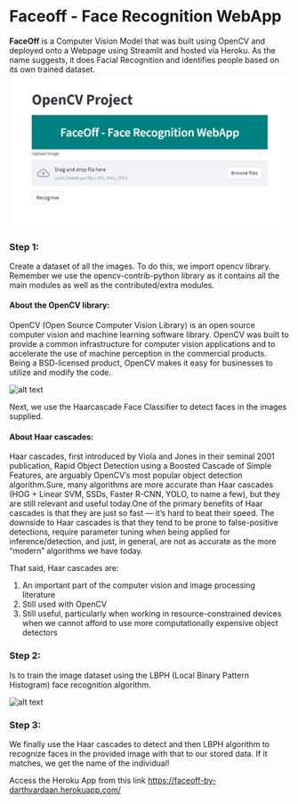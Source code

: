 # Faceoff - Face Recognition WebApp
__FaceOff__ is a Computer Vision Model that was built using OpenCV and deployed onto a Webpage using Streamlit and hosted via Heroku. As the name suggests, it does Facial Recognition and identifies people based on its own trained dataset.
![alt text](https://github.com/darthvardaan/faceoff/blob/5e25d71f074b51df961a3bb1e02b04f6ee59c772/Screenshot%20(154).png)

### Step 1:
Create a dataset of all the images. To do this, we import opencv library. Remember we use the opencv-contrib-python library as it contains all the main modules as well as the contributed/extra modules. 

#### About the OpenCV library: ####
OpenCV (Open Source Computer Vision Library) is an open source computer vision and machine learning software library. OpenCV was built to provide a common infrastructure for computer vision applications and to accelerate the use of machine perception in the commercial products. Being a BSD-licensed product, OpenCV makes it easy for businesses to utilize and modify the code.

![alt text](https://miro.medium.com/max/1050/1*uICHe7Ul2F3rBim1a7GQaA.png)

Next, we use the Haarcascade Face Classifier to detect faces in the images supplied. 

#### About Haar cascades: ####
Haar cascades, first introduced by Viola and Jones in their seminal 2001 publication, Rapid Object Detection using a Boosted Cascade of Simple Features, are arguably OpenCV’s most popular object detection algorithm.Sure, many algorithms are more accurate than Haar cascades (HOG + Linear SVM, SSDs, Faster R-CNN, YOLO, to name a few), but they are still relevant and useful today.One of the primary benefits of Haar cascades is that they are just so fast — it’s hard to beat their speed.
The downside to Haar cascades is that they tend to be prone to false-positive detections, require parameter tuning when being applied for inference/detection, and just, in general, are not as accurate as the more “modern” algorithms we have today.

That said, Haar cascades are:
1. An important part of the computer vision and image processing literature
2. Still used with OpenCV
3. Still useful, particularly when working in resource-constrained devices when we cannot afford to use more computationally expensive object detectors

### Step 2:
Is to train the image dataset using the LBPH (Local Binary Pattern Histogram) face recognition algorithm.

![alt text](https://miro.medium.com/max/1838/1*-cyqWPcas3CXp4O2O7xPpg.png)
### Step 3:
We finally use the Haar cascades to detect and then LBPH algorithm to recognize faces in the provided image with that to our stored data. If it matches, we get the name of the individual! 

Access the Heroku App from this link https://faceoff-by-darthvardaan.herokuapp.com/ 

